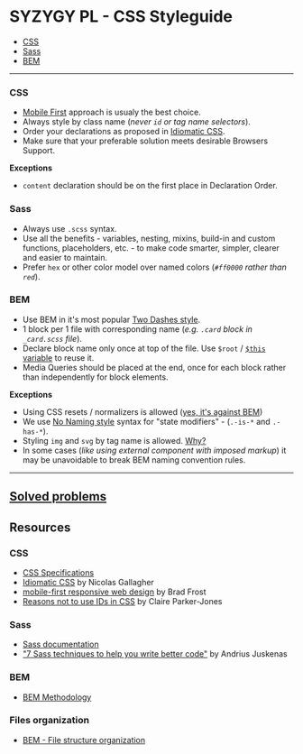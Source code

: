 # SYZYGY PL - CSS Styleguide

* [CSS](#css)
* [Sass](#sass)
* [BEM](#bem)

---

### CSS
* [Mobile First](http://bradfrost.com/blog/post/mobile-first-responsive-web-design/) approach is usualy the best choice.
* Always style by class name (_never `id` or tag name selectors_). 
* Order your declarations as proposed in [Idiomatic CSS](https://github.com/necolas/idiomatic-css#declaration-order).
* Make sure that your preferable solution meets desirable Browsers Support.

**Exceptions**
* `content` declaration should be on the first place in Declaration Order.


### Sass
* Always use `.scss` syntax.
* Use all the benefits - variables, nesting, mixins, build-in and custom functions,
  placeholders, etc. - to make code smarter, simpler, clearer and easier to maintain.
* Prefer `hex` or other color model over named colors (_`#ff0000` rather than `red`_).


### BEM
* Use BEM in it's most popular [Two Dashes style](https://en.bem.info/methodology/naming-convention/#two-dashes-style).
* 1 block per 1 file with corresponding name (_e.g. `.card` block in `_card.scss` file_).
* Declare block name only once at top of the file. Use `$root` / [`$this` variable](https://www.devbridge.com/articles/7-sass-techniques-to-help-you-write-better-code/)
  to reuse it.
* Media Queries should be placed at the end, once for each block rather than
  independently for block elements.
 
**Exceptions**
* Using CSS resets / normalizers is allowed ([yes, it's against BEM](https://en.bem.info/methodology/faq/#why-shouldnt-i-use-a-css-reset))
* We use [No Naming style](https://en.bem.info/methodology/naming-convention/#no-namespace-style)
  syntax for "state modifiers" - (`.-is-*` and `.-has-*`).
* Styling `img` and `svg` by tag name is allowed. [Why?](FAQ.md#styling-img-and-svg-by-tag-name) 
* In some cases (_like using external component with imposed markup_) it may be
  unavoidable to break BEM naming convention rules.


---


## [Solved problems](FAQ.md)


## Resources

### CSS
* [CSS Specifications](https://www.w3.org/Style/CSS/specs.en.html)
* [Idiomatic CSS](https://github.com/necolas/idiomatic-css) by Nicolas Gallagher
* [mobile-first responsive web design](http://bradfrost.com/blog/post/mobile-first-responsive-web-design/) by Brad Frost
* [Reasons not to use IDs in CSS](https://dev.to/claireparkerjones/reasons-not-to-use-ids-in-css-4ni4) by Claire Parker-Jones

### Sass
* [Sass documentation](https://sass-lang.com/)
* ["7 Sass techniques to help you write better code"](https://www.devbridge.com/articles/7-sass-techniques-to-help-you-write-better-code/)
  by Andrius Juskenas

### BEM
* [BEM Methodology](https://en.bem.info/methodology/)
 

### Files organization
* [BEM - File structure organization](https://en.bem.info/methodology/filestructure/)
